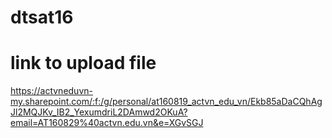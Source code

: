 # dtsat16
# link to upload file 
https://actvneduvn-my.sharepoint.com/:f:/g/personal/at160819_actvn_edu_vn/Ekb85aDaCQhAgJl2MQJKv_IB2_YexumdriL2DAmwd2OKuA?email=AT160829%40actvn.edu.vn&e=XGvSGJ
